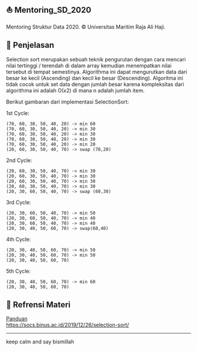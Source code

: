 ## ⛵ Mentoring_SD_2020
Mentoring Struktur Data 2020. © Universitas Maritim Raja Ali Haji.

## 🧧 Penjelasan
Selection sort merupakan sebuah teknik pengurutan dengan cara mencari nilai tertinggi / terendah di dalam array kemudian menempatkan nilai tersebut di tempat semestinya. 
Algorithma ini dapat mengurutkan data dari besar ke kecil (Ascending) dan kecil ke besar (Descending). 
Algoritma ini tidak cocok untuk set data dengan jumlah besar karena kompleksitas dari algorithma ini adalah Ο(x2) di mana n adalah jumlah item.

Berikut gambaran dari implementasi SelectionSort:

1st Cycle:
```
(70, 60, 30, 50, 40, 20) -> min 60
(70, 60, 30, 50, 40, 20) -> min 30
(70, 60, 30, 50, 40, 20) -> min 30
(70, 60, 30, 50, 40, 20) -> min 30
(70, 60, 30, 50, 40, 20) -> min 20
(20, 60, 30, 50, 40, 70) -> swap (70,20)
```

2nd Cycle:
```
(20, 60, 30, 50, 40, 70) -> min 30
(20, 60, 30, 50, 40, 70) -> min 30
(20, 60, 30, 50, 40, 70) -> min 30
(20, 60, 30, 50, 40, 70) -> min 30
(20, 30, 60, 50, 40, 70) -> swap (60,30)
```

3rd Cycle:
```
(20, 30, 60, 50, 40, 70) -> min 50
(20, 30, 60, 50, 40, 70) -> min 40
(20, 30, 60, 50, 40, 70) -> min 40
(20, 30, 40, 50, 60, 70) -> swap(60,40)
```

4th Cycle:
```
(20, 30, 40, 50, 60, 70) -> min 50
(20, 30, 40, 50, 60, 70) -> min 50
(20, 30, 40, 50, 60, 70)
```

5th Cycle:
```
(20, 30, 40, 50, 60, 70) -> min 60
(20, 30, 40, 50, 60, 70)
```

## 💒 Refrensi Materi
<a href="https://drive.google.com/file/d/16jgzkEWazI1Zod_K5zbWlBs9r1ZJNpuf/view?usp=sharing">Panduan</a><br>
<a href="https://socs.binus.ac.id/2019/12/26/selection-sort/">https://socs.binus.ac.id/2019/12/26/selection-sort/<a>

---
keep calm and say bismillah

